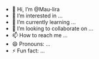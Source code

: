 - 👋 Hi, I’m @Mau-lira
- 👀 I’m interested in ...
- 🌱 I’m currently learning ...
- 💞️ I’m looking to collaborate on ...
- 📫 How to reach me ...
- 😄 Pronouns: ...
- ⚡ Fun fact: ...

<!---
Mau-lira/Mau-lira is a ✨ special ✨ repository because its `README.md` (this file) appears on your GitHub profile.
You can click the Preview link to take a look at your changes.
--->
